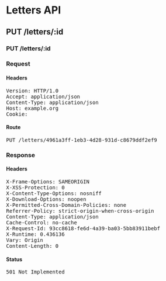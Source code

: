 # Letters API

## PUT /letters/:id

### PUT /letters/:id
### Request

#### Headers

<pre>Version: HTTP/1.0
Accept: application/json
Content-Type: application/json
Host: example.org
Cookie: </pre>

#### Route

<pre>PUT /letters/4961a3ff-1eb3-4d28-931d-c8679ddf2ef9</pre>

### Response

#### Headers

<pre>X-Frame-Options: SAMEORIGIN
X-XSS-Protection: 0
X-Content-Type-Options: nosniff
X-Download-Options: noopen
X-Permitted-Cross-Domain-Policies: none
Referrer-Policy: strict-origin-when-cross-origin
Content-Type: application/json
Cache-Control: no-cache
X-Request-Id: 93cc8618-fe6d-4a39-ba03-5bb83911bebf
X-Runtime: 0.436136
Vary: Origin
Content-Length: 0</pre>

#### Status

<pre>501 Not Implemented</pre>

